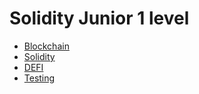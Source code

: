 # Solidity Junior 1 level

- [Blockchain](./blockchain.md)
- [Solidity](./solidity.md)
- [DEFI](./defi.md)
- [Testing](./testing.md)
